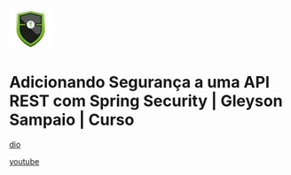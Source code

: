 ![alt text](image.png)

# Adicionando Segurança a uma API REST com Spring Security | Gleyson Sampaio | Curso

[dio](https://web.dio.me/course/adicionando-seguranca-a-uma-api-rest-com-spring-security/learning/99032de1-b0da-4986-9907-6028acc4202d)

[youtube](https://www.youtube.com/playlist?list=PLUFkgDlXfnjud37-nt-IQ9mIy9w64Gt2N)
